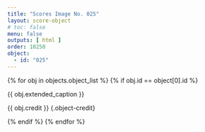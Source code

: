 ```yaml
---
title: "Scores Image No. 025"
layout: score-object
# toc: false
menu: false
outputs: [ html ]
order: 10250
object:
  - id: "025"
---
```


{% for obj in objects.object_list %}
{% if obj.id == object[0].id %}

{{ obj.extended_caption }}

{{ obj.credit }} {.object-credit}

{% endif %}
{% endfor %}
